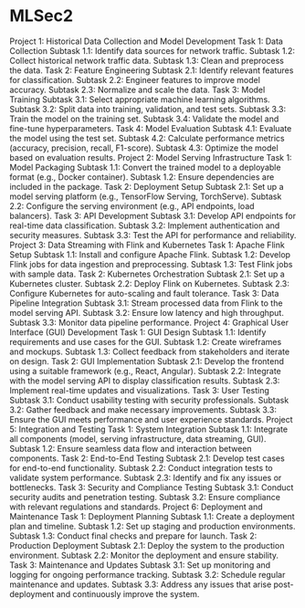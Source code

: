 # MLSec2

Project 1: Historical Data Collection and Model Development
Task 1: Data Collection
Subtask 1.1: Identify data sources for network traffic.
Subtask 1.2: Collect historical network traffic data.
Subtask 1.3: Clean and preprocess the data.
Task 2: Feature Engineering
Subtask 2.1: Identify relevant features for classification.
Subtask 2.2: Engineer features to improve model accuracy.
Subtask 2.3: Normalize and scale the data.
Task 3: Model Training
Subtask 3.1: Select appropriate machine learning algorithms.
Subtask 3.2: Split data into training, validation, and test sets.
Subtask 3.3: Train the model on the training set.
Subtask 3.4: Validate the model and fine-tune hyperparameters.
Task 4: Model Evaluation
Subtask 4.1: Evaluate the model using the test set.
Subtask 4.2: Calculate performance metrics (accuracy, precision, recall, F1-score).
Subtask 4.3: Optimize the model based on evaluation results.
Project 2: Model Serving Infrastructure
Task 1: Model Packaging
Subtask 1.1: Convert the trained model to a deployable format (e.g., Docker container).
Subtask 1.2: Ensure dependencies are included in the package.
Task 2: Deployment Setup
Subtask 2.1: Set up a model serving platform (e.g., TensorFlow Serving, TorchServe).
Subtask 2.2: Configure the serving environment (e.g., API endpoints, load balancers).
Task 3: API Development
Subtask 3.1: Develop API endpoints for real-time data classification.
Subtask 3.2: Implement authentication and security measures.
Subtask 3.3: Test the API for performance and reliability.
Project 3: Data Streaming with Flink and Kubernetes
Task 1: Apache Flink Setup
Subtask 1.1: Install and configure Apache Flink.
Subtask 1.2: Develop Flink jobs for data ingestion and preprocessing.
Subtask 1.3: Test Flink jobs with sample data.
Task 2: Kubernetes Orchestration
Subtask 2.1: Set up a Kubernetes cluster.
Subtask 2.2: Deploy Flink on Kubernetes.
Subtask 2.3: Configure Kubernetes for auto-scaling and fault tolerance.
Task 3: Data Pipeline Integration
Subtask 3.1: Stream processed data from Flink to the model serving API.
Subtask 3.2: Ensure low latency and high throughput.
Subtask 3.3: Monitor data pipeline performance.
Project 4: Graphical User Interface (GUI) Development
Task 1: GUI Design
Subtask 1.1: Identify requirements and use cases for the GUI.
Subtask 1.2: Create wireframes and mockups.
Subtask 1.3: Collect feedback from stakeholders and iterate on design.
Task 2: GUI Implementation
Subtask 2.1: Develop the frontend using a suitable framework (e.g., React, Angular).
Subtask 2.2: Integrate with the model serving API to display classification results.
Subtask 2.3: Implement real-time updates and visualizations.
Task 3: User Testing
Subtask 3.1: Conduct usability testing with security professionals.
Subtask 3.2: Gather feedback and make necessary improvements.
Subtask 3.3: Ensure the GUI meets performance and user experience standards.
Project 5: Integration and Testing
Task 1: System Integration
Subtask 1.1: Integrate all components (model, serving infrastructure, data streaming, GUI).
Subtask 1.2: Ensure seamless data flow and interaction between components.
Task 2: End-to-End Testing
Subtask 2.1: Develop test cases for end-to-end functionality.
Subtask 2.2: Conduct integration tests to validate system performance.
Subtask 2.3: Identify and fix any issues or bottlenecks.
Task 3: Security and Compliance Testing
Subtask 3.1: Conduct security audits and penetration testing.
Subtask 3.2: Ensure compliance with relevant regulations and standards.
Project 6: Deployment and Maintenance
Task 1: Deployment Planning
Subtask 1.1: Create a deployment plan and timeline.
Subtask 1.2: Set up staging and production environments.
Subtask 1.3: Conduct final checks and prepare for launch.
Task 2: Production Deployment
Subtask 2.1: Deploy the system to the production environment.
Subtask 2.2: Monitor the deployment and ensure stability.
Task 3: Maintenance and Updates
Subtask 3.1: Set up monitoring and logging for ongoing performance tracking.
Subtask 3.2: Schedule regular maintenance and updates.
Subtask 3.3: Address any issues that arise post-deployment and continuously improve the system.